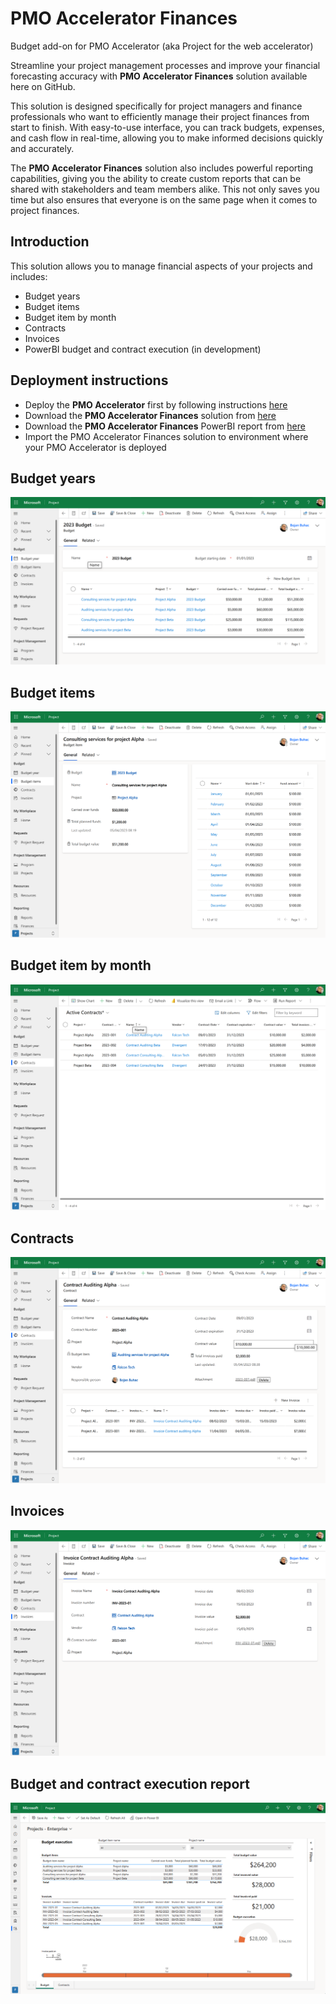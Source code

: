 # PMO Accelerator Finances
Budget add-on for PMO Accelerator (aka Project for the web accelerator)

Streamline your project management processes and improve your financial forecasting accuracy with **PMO Accelerator Finances** solution available here on GitHub.

This solution is designed specifically for project managers and finance professionals who want to efficiently manage their project finances from start to finish. With easy-to-use interface, you can track budgets, expenses, and cash flow in real-time, allowing you to make informed decisions quickly and accurately.

The **PMO Accelerator Finances** solution also includes powerful reporting capabilities, giving you the ability to create custom reports that can be shared with stakeholders and team members alike. This not only saves you time but also ensures that everyone is on the same page when it comes to project finances.

## Introduction
This solution allows you to manage financial aspects of your projects and includes:
- Budget years
- Budget items
- Budget item by month
- Contracts
- Invoices
- PowerBI budget and contract execution (in development)

## Deployment instructions
- Deploy the **PMO Accelerator** first by following instructions [here](https://learn.microsoft.com/en-us/project-for-the-web/deploy-project-for-web-accelerator-power-bi-template)
- Download the **PMO Accelerator Finances** solution from [here](/ProjectsEnterprise_1_0_0_1_managed.zip)
- Download the **PMO Accelerator Finances** PowerBI report from [here](/Projects%20Enterprise.pbit)
- Import the PMO Accelerator Finances solution to environment where your PMO Accelerator is deployed

## Budget years
![Alt text](/images/01_budget.png "Budget years")

## Budget items
![Alt text](/images/02_budget_items.png "Budget items")

## Budget item by month
![Alt text](/images/03_contracts.png "Contract")

## Contracts
![Alt text](/images/04_contract_details.png "Contract details")

## Invoices
![Alt text](/images/05_Invoice.png "Invoices")

## Budget and contract execution report
![Alt text](/images/06_Finances_Report.png "budget and contract execution")
